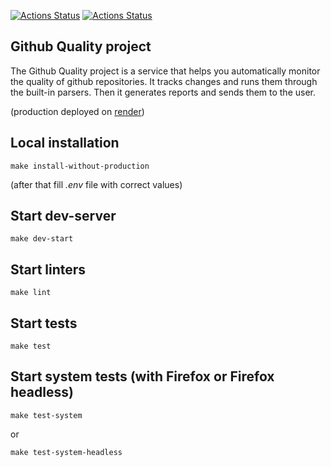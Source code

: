 [![Actions Status](https://github.com/maddbuzz/rails-project-66/actions/workflows/CI.yml/badge.svg)](https://github.com/maddbuzz/rails-project-66/actions/workflows/CI.yml)
[![Actions Status](https://github.com/maddbuzz/rails-project-66/workflows/hexlet-check/badge.svg)](https://github.com/maddbuzz/rails-project-66/actions)

## Github Quality project
The Github Quality project is a service that helps you automatically monitor the quality of github repositories. It tracks changes and runs them through the built-in parsers. Then it generates reports and sends them to the user.

(production deployed on [render](https://maddbuzz-rails-github-quality.onrender.com))

## Local installation
```
make install-without-production
```
(after that fill *.env* file with correct values)
## Start dev-server
```
make dev-start
```
## Start linters
```
make lint
```
## Start tests
```
make test
```
## Start system tests (with Firefox or Firefox headless)
```
make test-system
```
or
```
make test-system-headless
```
